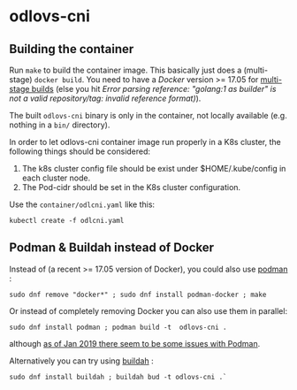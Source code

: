 # odlovs-cni

## Building the container

Run `make` to build the container image.  This basically just does a (multi-stage) `docker build`.  You need to have a _Docker_ version >= 17.05 for [multi-stage builds](https://docs.docker.com/develop/develop-images/multistage-build/) (else you hit _Error parsing reference: "golang:1 as builder" is not a valid repository/tag: invalid reference format)_).

The built `odlovs-cni` binary is only in the container, not locally available (e.g. nothing in a `bin/` directory).

In order to let odlovs-cni container image run properly in a K8s cluster, the following things should be considered:

1. The k8s cluster config file should be exist under $HOME/.kube/config in each cluster node.
1. The Pod-cidr should be set in the K8s cluster configuration.

Use the `container/odlcni.yaml` like this:

    kubectl create -f odlcni.yaml


## Podman & Buildah instead of Docker

Instead of (a recent >= 17.05 version of Docker), you could also use [podman](https://github.com/containers/libpod) :

    sudo dnf remove "docker*" ; sudo dnf install podman-docker ; make

Or instead of completely removing Docker you can also use them in parallel:

    sudo dnf install podman ; podman build -t  odlovs-cni .

although [as of Jan 2019 there seem to be some issues with Podman](https://github.com/containers/libpod/issues/1973).

Alternatively you can try using [buildah](https://github.com/containers/buildah) :

    sudo dnf install buildah ; buildah bud -t odlovs-cni .`
